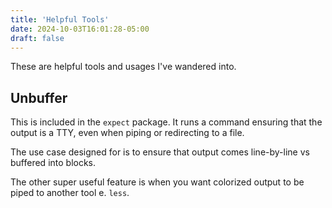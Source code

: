 ```yaml
---
title: 'Helpful Tools'
date: 2024-10-03T16:01:28-05:00
draft: false
---
```


These are helpful tools and usages I've wandered into.

## Unbuffer

This is included in the `expect` package.  It runs a command ensuring that the output is a TTY, even when piping or redirecting to a file.

The use case designed for is to ensure that output comes line-by-line vs buffered into blocks.

The other super useful feature is when you want colorized output to be piped to another tool e. `less`.
